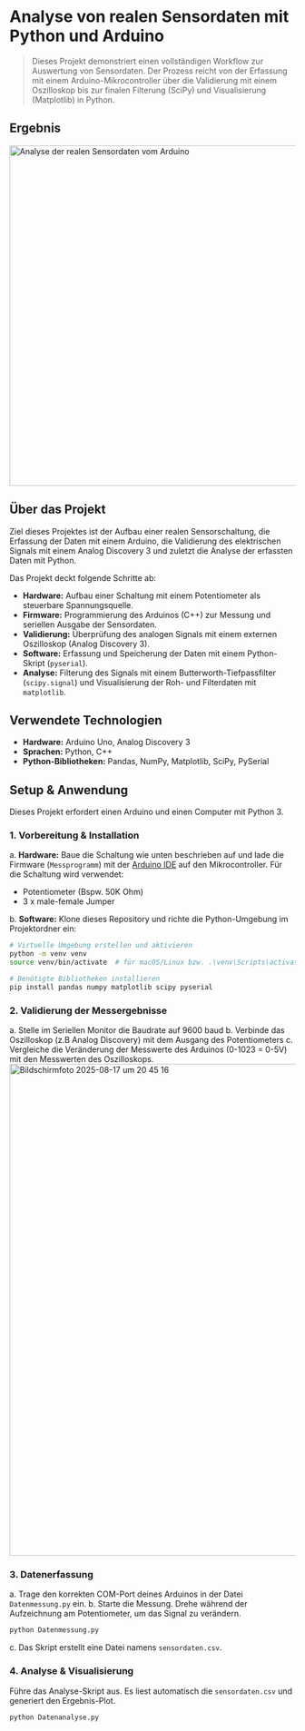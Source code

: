 # Analyse von realen Sensordaten mit Python und Arduino

> Dieses Projekt demonstriert einen vollständigen Workflow zur Auswertung von Sensordaten. Der Prozess reicht von der Erfassung mit einem Arduino-Mikrocontroller über die Validierung mit einem Oszilloskop bis zur finalen Filterung (SciPy) und Visualisierung (Matplotlib) in Python.

## Ergebnis

<img width="1200" height="600" alt="Analyse der realen Sensordaten vom Arduino" src="https://github.com/user-attachments/assets/b5c5e7d6-16b2-42cc-8978-9ed3054f19af" />

## Über das Projekt

Ziel dieses Projektes ist der Aufbau einer realen Sensorschaltung, die Erfassung der Daten mit einem Arduino, die Validierung des elektrischen Signals mit einem Analog Discovery 3 und zuletzt die Analyse der erfassten Daten mit Python.

Das Projekt deckt folgende Schritte ab:
* **Hardware:** Aufbau einer Schaltung mit einem Potentiometer als steuerbare Spannungsquelle.
* **Firmware:** Programmierung des Arduinos (C++) zur Messung und seriellen Ausgabe der Sensordaten.
* **Validierung:** Überprüfung des analogen Signals mit einem externen Oszilloskop (Analog Discovery 3).
* **Software:** Erfassung und Speicherung der Daten mit einem Python-Skript (`pyserial`).
* **Analyse:** Filterung des Signals mit einem Butterworth-Tiefpassfilter (`scipy.signal`) und Visualisierung der Roh- und Filterdaten mit `matplotlib`.

## Verwendete Technologien
* **Hardware:** Arduino Uno, Analog Discovery 3
* **Sprachen:** Python, C++
* **Python-Bibliotheken:** Pandas, NumPy, Matplotlib, SciPy, PySerial

## Setup & Anwendung

Dieses Projekt erfordert einen Arduino und einen Computer mit Python 3.

### 1\. Vorbereitung & Installation

a. **Hardware:** Baue die Schaltung wie unten beschrieben auf und lade die Firmware (`Messprogramm`) mit der [Arduino IDE](https://www.arduino.cc/en/software) auf den Mikrocontroller.
Für die Schaltung wird verwendet:
- Potentiometer (Bspw. 50K Ohm)
- 3 x male-female Jumper

b. **Software:** Klone dieses Repository und richte die Python-Umgebung im Projektordner ein:

```bash
# Virtuelle Umgebung erstellen und aktivieren
python -m venv venv
source venv/bin/activate  # für macOS/Linux bzw. .\venv\Scripts\activate für Windows

# Benötigte Bibliotheken installieren
pip install pandas numpy matplotlib scipy pyserial
```
### 2\. Validierung der Messergebnisse
a. Stelle im Seriellen Monitor die Baudrate auf 9600 baud
b. Verbinde das Oszilloskop (z.B Analog Discovery) mit dem Ausgang des Potentiometers
c. Vergleiche die Veränderung der Messwerte des Arduinos (0-1023 = 0-5V) mit den Messwerten des Oszilloskops.
   <img width="1470" height="867" alt="Bildschirmfoto 2025-08-17 um 20 45 16" src="https://github.com/user-attachments/assets/cd3c930c-f147-4766-8408-c561886891cc" />

### 3\. Datenerfassung

a. Trage den korrekten COM-Port deines Arduinos in der Datei `Datenmessung.py` ein.
b. Starte die Messung. Drehe während der Aufzeichnung am Potentiometer, um das Signal zu verändern.

```bash
python Datenmessung.py
```

c. Das Skript erstellt eine Datei namens `sensordaten.csv`.

### 4\. Analyse & Visualisierung

Führe das Analyse-Skript aus. Es liest automatisch die `sensordaten.csv` und generiert den Ergebnis-Plot.

```bash
python Datenanalyse.py
```
 




